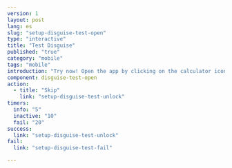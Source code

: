 ```yaml
---
version: 1
layout: post
lang: es
slug: "setup-disguise-test-open"
type: "interactive"
title: "Test Disguise"
published: "true"
category: "mobile"
tags: "mobile"
introduction: "Try now! Open the app by clicking on the calculator icon."
component: disguise-test-open
action: 
  - title: "Skip"
    link: "setup-disguise-test-unlock"
timers:
  info: "5"
  inactive: "10"
  fail: "20"
success: 
  link: "setup-disguise-test-unlock"
fail: 
  link: "setup-disguise-test-fail"

---
```


